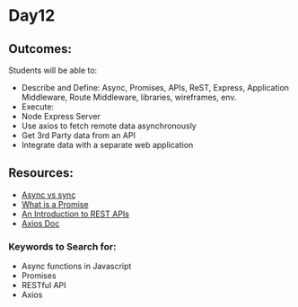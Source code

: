 # Day12

## Outcomes:
Students will be able to:
- Describe and Define: Async, Promises, APIs, ReST, Express, Application Middleware, Route Middleware, libraries, wireframes, env.
- Execute:
 - Node Express Server
 - Use axios to fetch remote data asynchronously
 - Get 3rd Party data from an API
 - Integrate data with a separate web application

## Resources:
* [Async vs sync](https://www.freecodecamp.org/news/synchronous-vs-asynchronous-in-javascript/)
* [What is a Promise](https://www.freecodecamp.org/news/javascript-promises-explained/)
* [An Introduction to REST APIs](https://www.easeout.co/blog/2021-11-09-an-introduction-to-rest-apis/)
* [Axios Doc](https://www.npmjs.com/package/axios)

### Keywords to Search for:
* Async functions in Javascript
* Promises
* RESTful API
* Axios